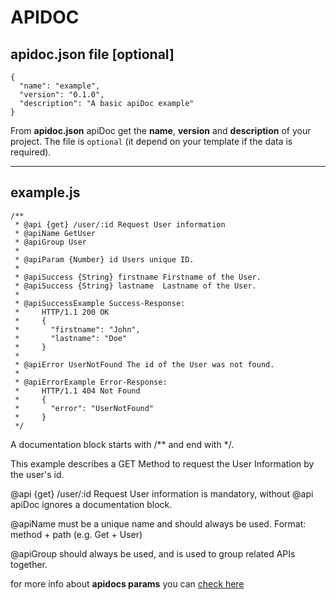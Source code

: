 # APIDOC

## **apidoc.json** file [optional]
```
{
  "name": "example",
  "version": "0.1.0",
  "description": "A basic apiDoc example"
}
```
From **apidoc.json** apiDoc get the **name**, **version** and **description** of your project.
The file is `optional` (it depend on your template if the data is required).

<hr>

## **example.js**

```
/**
 * @api {get} /user/:id Request User information
 * @apiName GetUser
 * @apiGroup User
 *
 * @apiParam {Number} id Users unique ID.
 *
 * @apiSuccess {String} firstname Firstname of the User.
 * @apiSuccess {String} lastname  Lastname of the User.
 *
 * @apiSuccessExample Success-Response:
 *     HTTP/1.1 200 OK
 *     {
 *       "firstname": "John",
 *       "lastname": "Doe"
 *     }
 *
 * @apiError UserNotFound The id of the User was not found.
 *
 * @apiErrorExample Error-Response:
 *     HTTP/1.1 404 Not Found
 *     {
 *       "error": "UserNotFound"
 *     }
 */
```

A documentation block starts with /** and end with */.

This example describes a GET Method to request the User Information by the user's id.

@api {get} /user/:id Request User information is mandatory, without @api apiDoc ignores a documentation block.

@apiName must be a unique name and should always be used.
Format: method + path (e.g. Get + User)

@apiGroup should always be used, and is used to group related APIs together.

for more info about **apidocs params** you can [check here](https://apidocjs.com/#params)

